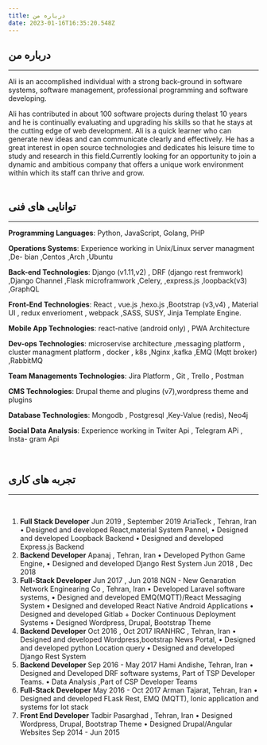 ```yaml
---
title: درباره من
date: 2023-01-16T16:35:20.548Z
---
```


## درباره من

<div class="ltr">
<hr />
Ali is an accomplished individual with a strong back-ground in software systems, software management, professional programming and software developing.

Ali has contributed in about 100 software projects during thelast 10 years and he is continually evaluating and upgrading his skills so that he stays at the cutting edge of web development. Ali is a quick learner who can generate new ideas and can communicate clearly and effectively. He has a great interest in open source technologies and dedicates his leisure time to study and research in this field.Currently looking for an opportunity to join a dynamic and ambitious company that offers a unique work environment within which its staff can thrive and grow.
<br />
<br />

</div>

## توانایی های فنی

<div class="ltr">

<hr />

**Programming Languages**: Python, JavaScript, Golang, PHP

**Operations Systems**: Experience working in Unix/Linux server managment ,De-
bian ,Centos ,Arch ,Ubuntu

**Back-end Technologies**: Django (v1.11,v2) , DRF (django rest fremwork) ,Django
Channel ,Flask microframwork ,Celery, ,express.js ,loopback(v3) ,GraphQL

**Front-End Technologies**: React , vue.js ,hexo.js ,Bootstrap (v3,v4) , Material UI
, redux enverioment , webpack ,SASS, SUSY, Jinja Template Engine.

**Mobile App Technologies**: react-native (android only) , PWA Architecture

**Dev-ops Technologies**: microservise architecture ,messaging platform , cluster
managment platform , docker , k8s ,Nginx ,kafka ,EMQ (Mqtt broker) ,RabbitMQ

**Team Managements Technologies**: Jira Platform , Git , Trello , Postman

**CMS Technologies**: Drupal theme and plugins (v7),wordpress theme and plugins

**Database Technologies**: Mongodb , Postgresql ,Key-Value (redis), Neo4j

**Social Data Analysis**: Experience working in Twiter Api , Telegram APi , Insta-
gram Api

</div>

<br />

## **تجربه های کاری**

<hr />
<div class="ltr">
<br/>

1. **Full Stack Developer**
   Jun 2019 , September 2019
   AriaTeck , Tehran, Iran
   • Designed and developed React,material System Pannel,
   • Designed and developed Loopback Backend
   • Designed and developed Express.js Backend
2. **Backend Developer**
   Apanaj , Tehran, Iran
   • Developed Python Game Engine,
   • Designed and developed Django Rest System
   Jun 2018 , Dec 2018
3. **Full-Stack Developer**
   Jun 2017 , Jun 2018
   NGN - New Genaration Network Enginearing Co , Tehran, Iran
   • Developed Laravel software systems,
   • Designed and developed EMQ(MQTT)/React Messaging System
   • Designed and developed React Native Android Applications
   • Designed and developed Gitlab + Docker Continuous Deployment Systems
   • Designed Wordpress, Drupal, Bootstrap Theme
4. **Backend Developer**
   Oct 2016 , Oct 2017
   IRANHRC , Tehran, Iran
   • Designed and developed Wordpress,bootstrap News Portal,
   • Designed and developed python Location query
   • Designed and developed Django Rest System
5. **Backend Developer**
   Sep 2016 - May 2017
   Hami Andishe, Tehran, Iran
   • Designed and Developed DRF software systems, Part of TSP Developer Teams.
   • Data Analysis ,Part of CSP Developer Teams
6. **Full-Stack Developer**
   May 2016 - Oct 2017
   Arman Tajarat, Tehran, Iran
   • Designed and developed FLask Rest, EMQ (MQTT), Ionic application and
   systems for Iot stack
7. **Front End Developer**
   Tadbir Pasarghad , Tehran, Iran
   • Designed Wordpress, Drupal, Bootstrap Theme
   • Designed Drupal/Angular Websites
   Sep 2014 - Jun 2015

</div>
